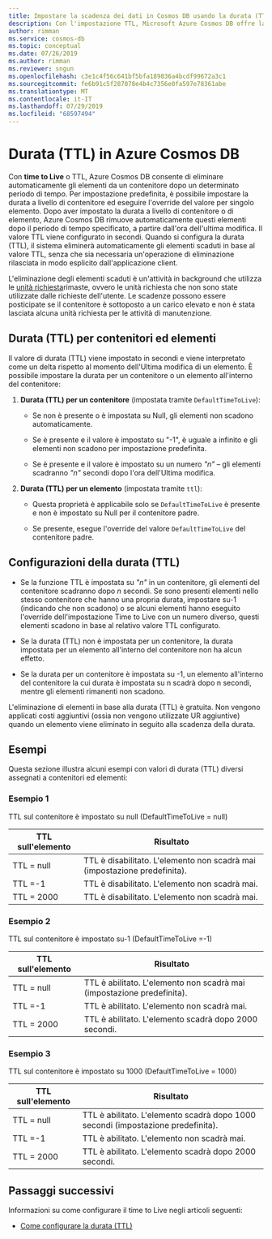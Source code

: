 ```yaml
---
title: Impostare la scadenza dei dati in Cosmos DB usando la durata (TTL)
description: Con l'impostazione TTL, Microsoft Azure Cosmos DB offre la possibilità di eliminare automaticamente i documenti dal sistema dopo un periodo di tempo determinato.
author: rimman
ms.service: cosmos-db
ms.topic: conceptual
ms.date: 07/26/2019
ms.author: rimman
ms.reviewer: sngun
ms.openlocfilehash: c3e1c4f56c641bf5bfa189836a4bcdf99672a3c1
ms.sourcegitcommit: fe6b91c5f287078e4b4c7356e0fa597e78361abe
ms.translationtype: MT
ms.contentlocale: it-IT
ms.lasthandoff: 07/29/2019
ms.locfileid: "68597494"
---
```

# <a name="time-to-live-ttl-in-azure-cosmos-db"></a>Durata (TTL) in Azure Cosmos DB 

Con **time to Live** o TTL, Azure Cosmos DB consente di eliminare automaticamente gli elementi da un contenitore dopo un determinato periodo di tempo. Per impostazione predefinita, è possibile impostare la durata a livello di contenitore ed eseguire l'override del valore per singolo elemento. Dopo aver impostato la durata a livello di contenitore o di elemento, Azure Cosmos DB rimuove automaticamente questi elementi dopo il periodo di tempo specificato, a partire dall'ora dell'ultima modifica. Il valore TTL viene configurato in secondi. Quando si configura la durata (TTL), il sistema eliminerà automaticamente gli elementi scaduti in base al valore TTL, senza che sia necessaria un'operazione di eliminazione rilasciata in modo esplicito dall'applicazione client.

L'eliminazione degli elementi scaduti è un'attività in background che utilizza le [unità richiesta](request-units.md)rimaste, ovvero le unità richiesta che non sono state utilizzate dalle richieste dell'utente. Le scadenze possono essere posticipate se il contenitore è sottoposto a un carico elevato e non è stata lasciata alcuna unità richiesta per le attività di manutenzione.

## <a name="time-to-live-for-containers-and-items"></a>Durata (TTL) per contenitori ed elementi

Il valore di durata (TTL) viene impostato in secondi e viene interpretato come un delta rispetto al momento dell'Ultima modifica di un elemento. È possibile impostare la durata per un contenitore o un elemento all'interno del contenitore:

1. **Durata (TTL) per un contenitore** (impostata tramite `DefaultTimeToLive`):

   - Se non è presente o è impostata su Null, gli elementi non scadono automaticamente.

   - Se è presente e il valore è impostato su "-1", è uguale a infinito e gli elementi non scadono per impostazione predefinita.

   - Se è presente e il valore è impostato su un numero *"n"* – gli elementi scadranno *"n"* secondi dopo l'ora dell'Ultima modifica.

2. **Durata (TTL) per un elemento** (impostata tramite `ttl`):

   - Questa proprietà è applicabile solo se `DefaultTimeToLive` è presente e non è impostato su Null per il contenitore padre.

   - Se presente, esegue l'override del valore `DefaultTimeToLive` del contenitore padre.

## <a name="time-to-live-configurations"></a>Configurazioni della durata (TTL)

* Se la funzione TTL è impostata su *"n"* in un contenitore, gli elementi del contenitore scadranno dopo *n* secondi.  Se sono presenti elementi nello stesso contenitore che hanno una propria durata, impostare su-1 (indicando che non scadono) o se alcuni elementi hanno eseguito l'override dell'impostazione Time to Live con un numero diverso, questi elementi scadono in base al relativo valore TTL configurato. 

* Se la durata (TTL) non è impostata per un contenitore, la durata impostata per un elemento all'interno del contenitore non ha alcun effetto. 

* Se la durata per un contenitore è impostata su -1, un elemento all'interno del contenitore la cui durata è impostata su n scadrà dopo n secondi, mentre gli elementi rimanenti non scadono. 

L'eliminazione di elementi in base alla durata (TTL) è gratuita. Non vengono applicati costi aggiuntivi (ossia non vengono utilizzate UR aggiuntive) quando un elemento viene eliminato in seguito alla scadenza della durata.

## <a name="examples"></a>Esempi

Questa sezione illustra alcuni esempi con valori di durata (TTL) diversi assegnati a contenitori ed elementi:

### <a name="example-1"></a>Esempio 1

TTL sul contenitore è impostato su null (DefaultTimeToLive = null)

|TTL sull'elemento| Risultato|
|---|---|
|TTL = null|    TTL è disabilitato. L'elemento non scadrà mai (impostazione predefinita).|
|TTL =-1   |TTL è disabilitato. L'elemento non scadrà mai.|
|TTL = 2000 |TTL è disabilitato. L'elemento non scadrà mai.|


### <a name="example-2"></a>Esempio 2

TTL sul contenitore è impostato su-1 (DefaultTimeToLive =-1)

|TTL sull'elemento| Risultato|
|---|---|
|TTL = null |TTL è abilitato. L'elemento non scadrà mai (impostazione predefinita).|
|TTL =-1   |TTL è abilitato. L'elemento non scadrà mai.|
|TTL = 2000 |TTL è abilitato. L'elemento scadrà dopo 2000 secondi.|


### <a name="example-3"></a>Esempio 3

TTL sul contenitore è impostato su 1000 (DefaultTimeToLive = 1000)

|TTL sull'elemento| Risultato|
|---|---|
|TTL = null|    TTL è abilitato. L'elemento scadrà dopo 1000 secondi (impostazione predefinita).|
|TTL =-1   |TTL è abilitato. L'elemento non scadrà mai.|
|TTL = 2000 |TTL è abilitato. L'elemento scadrà dopo 2000 secondi.|

## <a name="next-steps"></a>Passaggi successivi

Informazioni su come configurare il time to Live negli articoli seguenti:

* [Come configurare la durata (TTL)](how-to-time-to-live.md)
